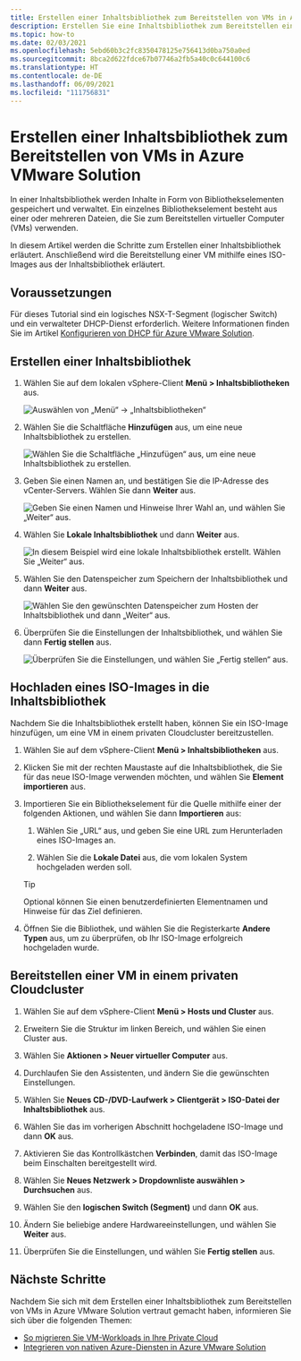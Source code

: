 ```yaml
---
title: Erstellen einer Inhaltsbibliothek zum Bereitstellen von VMs in Azure VMware Solution
description: Erstellen Sie eine Inhaltsbibliothek zum Bereitstellen einer VM in einer privaten Azure VMware Solution-Cloud.
ms.topic: how-to
ms.date: 02/03/2021
ms.openlocfilehash: 5ebd60b3c2fc8350478125e756413d0ba750a0ed
ms.sourcegitcommit: 8bca2d622fdce67b07746a2fb5a40c0c644100c6
ms.translationtype: HT
ms.contentlocale: de-DE
ms.lasthandoff: 06/09/2021
ms.locfileid: "111756831"
---
```

# <a name="create-a-content-library-to-deploy-vms-in-azure-vmware-solution"></a>Erstellen einer Inhaltsbibliothek zum Bereitstellen von VMs in Azure VMware Solution

In einer Inhaltsbibliothek werden Inhalte in Form von Bibliothekselementen gespeichert und verwaltet. Ein einzelnes Bibliothekselement besteht aus einer oder mehreren Dateien, die Sie zum Bereitstellen virtueller Computer (VMs) verwenden. 

In diesem Artikel werden die Schritte zum Erstellen einer Inhaltsbibliothek erläutert.  Anschließend wird die Bereitstellung einer VM mithilfe eines ISO-Images aus der Inhaltsbibliothek erläutert.

## <a name="prerequisites"></a>Voraussetzungen

Für dieses Tutorial sind ein logisches NSX-T-Segment (logischer Switch) und ein verwalteter DHCP-Dienst erforderlich.  Weitere Informationen finden Sie im Artikel [Konfigurieren von DHCP für Azure VMware Solution](configure-dhcp-azure-vmware-solution.md).  

## <a name="create-a-content-library"></a>Erstellen einer Inhaltsbibliothek

1. Wählen Sie auf dem lokalen vSphere-Client **Menü > Inhaltsbibliotheken** aus.

   ![Auswählen von „Menü“ -> „Inhaltsbibliotheken“](./media/content-library/vsphere-menu-content-libraries.png)

1. Wählen Sie die Schaltfläche **Hinzufügen** aus, um eine neue Inhaltsbibliothek zu erstellen.

   ![Wählen Sie die Schaltfläche „Hinzufügen“ aus, um eine neue Inhaltsbibliothek zu erstellen.](./media/content-library/create-new-content-library.png)

1. Geben Sie einen Namen an, und bestätigen Sie die IP-Adresse des vCenter-Servers. Wählen Sie dann **Weiter** aus.

   ![Geben Sie einen Namen und Hinweise Ihrer Wahl an, und wählen Sie „Weiter“ aus.](./media/content-library/new-content-library-step1.png)

1. Wählen Sie **Lokale Inhaltsbibliothek** und dann **Weiter** aus.

   ![In diesem Beispiel wird eine lokale Inhaltsbibliothek erstellt. Wählen Sie „Weiter“ aus.](./media/content-library/new-content-library-step2.png)

1. Wählen Sie den Datenspeicher zum Speichern der Inhaltsbibliothek und dann **Weiter** aus.

   ![Wählen Sie den gewünschten Datenspeicher zum Hosten der Inhaltsbibliothek und dann „Weiter“ aus.](./media/content-library/new-content-library-step3.png)

1. Überprüfen Sie die Einstellungen der Inhaltsbibliothek, und wählen Sie dann **Fertig stellen** aus.

   ![Überprüfen Sie die Einstellungen, und wählen Sie „Fertig stellen“ aus.](./media/content-library/new-content-library-step4.png)

## <a name="upload-an-iso-image-to-the-content-library"></a>Hochladen eines ISO-Images in die Inhaltsbibliothek

Nachdem Sie die Inhaltsbibliothek erstellt haben, können Sie ein ISO-Image hinzufügen, um eine VM in einem privaten Cloudcluster bereitzustellen. 

1. Wählen Sie auf dem vSphere-Client **Menü > Inhaltsbibliotheken** aus.

1. Klicken Sie mit der rechten Maustaste auf die Inhaltsbibliothek, die Sie für das neue ISO-Image verwenden möchten, und wählen Sie **Element importieren** aus.

1. Importieren Sie ein Bibliothekselement für die Quelle mithilfe einer der folgenden Aktionen, und wählen Sie dann **Importieren** aus:
   1. Wählen Sie „URL“ aus, und geben Sie eine URL zum Herunterladen eines ISO-Images an.

   1. Wählen Sie die **Lokale Datei** aus, die vom lokalen System hochgeladen werden soll.

   > [!TIP]
   > Optional können Sie einen benutzerdefinierten Elementnamen und Hinweise für das Ziel definieren.

1. Öffnen Sie die Bibliothek, und wählen Sie die Registerkarte **Andere Typen** aus, um zu überprüfen, ob Ihr ISO-Image erfolgreich hochgeladen wurde.


## <a name="deploy-a-vm-to-a-private-cloud-cluster"></a>Bereitstellen einer VM in einem privaten Cloudcluster

1. Wählen Sie auf dem vSphere-Client **Menü > Hosts und Cluster** aus.

1. Erweitern Sie die Struktur im linken Bereich, und wählen Sie einen Cluster aus.

1. Wählen Sie **Aktionen > Neuer virtueller Computer** aus.

1. Durchlaufen Sie den Assistenten, und ändern Sie die gewünschten Einstellungen.

1. Wählen Sie **Neues CD-/DVD-Laufwerk > Clientgerät > ISO-Datei der Inhaltsbibliothek** aus.

1. Wählen Sie das im vorherigen Abschnitt hochgeladene ISO-Image und dann **OK** aus.

1. Aktivieren Sie das Kontrollkästchen **Verbinden**, damit das ISO-Image beim Einschalten bereitgestellt wird.

1. Wählen Sie **Neues Netzwerk > Dropdownliste auswählen > Durchsuchen** aus.

1. Wählen Sie den **logischen Switch (Segment)** und dann **OK** aus.

1. Ändern Sie beliebige andere Hardwareeinstellungen, und wählen Sie **Weiter** aus.

1. Überprüfen Sie die Einstellungen, und wählen Sie **Fertig stellen** aus.


## <a name="next-steps"></a>Nächste Schritte

Nachdem Sie sich mit dem Erstellen einer Inhaltsbibliothek zum Bereitstellen von VMs in Azure VMware Solution vertraut gemacht haben, informieren Sie sich über die folgenden Themen:

- [So migrieren Sie VM-Workloads in Ihre Private Cloud](tutorial-deploy-vmware-hcx.md)
- [Integrieren von nativen Azure-Diensten in Azure VMware Solution](integrate-azure-native-services.md)

<!-- LINKS - external-->

<!-- LINKS - internal -->
